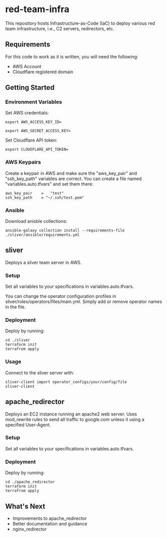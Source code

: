 # red-team-infra
This repository hosts Infrastructure-as-Code (IaC) to deploy various red team infrastructure, i.e., C2 servers, redirectors, etc.
## Requirements
For this code to work as it is written, you will need the following:
- AWS Account
- Cloudflare registered domain
## Getting Started
### Environment Variables
Set AWS credentials:
```
export AWS_ACCESS_KEY_ID=
```
```
export AWS_SECRET_ACCESS_KEY=
```
Set Cloudflare API token:
```
export CLOUDFLARE_API_TOKEN=
```
### AWS Keypairs
Create a keypair in AWS and make sure the "aws_key_pair" and "ssh_key_path" variables are correct. You can create a file named "variables.auto.tfvars" and set them there:
```
aws_key_pair    =   "test"
ssh_key_path    = "~/.ssh/test.pem"
```
### Ansible
Download anisble collections:
```
ansible-galaxy collection install --requirements-file ./sliver/ansible/requirements.yml
```
## sliver
Deploys a sliver team server in AWS.
### Setup
Set all variables to your specifications in variables.auto.tfvars.

You can change the operator configuration profiles in sliver/roles/operators/files/main.yml. Simply add or remove operator names in the file.
### Deployment
Deploy by running:
```
cd ./sliver
terraform init
terrafrom apply
```
### Usage
Connect to the sliver server with:
```
sliver-client import operator_configs/your/config/file
sliver-client
```
## apache_redirector
Deploys an EC2 instance running an apache2 web server. Uses mod_rewrite rules to send all traffic to google.com unless it using a specified User-Agent.
### Setup
Set all variables to your specifications in variables.auto.tfvars.
### Deployment
Deploy by running:
```
cd ./apache_redirector
terraform init
terrafrom apply
```
## What's Next
- Improvements to apache_redirector
- Better documentation and guidance
- nginx_redirector
